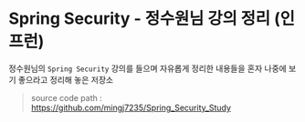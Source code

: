 
# Spring Security - 정수원님 강의 정리 (인프런)

정수원님의 ``Spring Security`` 강의를 들으며 자유롭게 정리한 내용들을 혼자 나중에 보기 좋으라고 정리해 놓은 저장소

> source code path : https://github.com/mingj7235/Spring_Security_Study